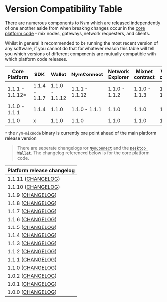 # Version Compatibility Table

There are numerous components to Nym which are released independently of one another aside from when breaking changes occur in the [core platform code](https://github.com/nymtech/nym/) - mix nodes, gateways, network requesters, and clients.  

Whilst in general it recommended to be running the most recent version of any software, if you cannot do that for whatever reason this table will tell you which versions of different components are mutually compatible with which platform code releases.


| Core Platform   | SDK           | Wallet         | NymConnect     | Network Explorer | Mixnet contract | Vesting contract |
| --------------- | ------------- | -------------- | -------------- | ---------------- | --------------- | ---------------- |
| 1.1.1 - 1.1.12* | 1.1.4 - 1.1.7 | 1.1.0 - 1.1.12 | 1.1.1 - 1.1.12 | 1.1.0 - 1.1.2    | 1.1.0 - 1.1.3   | 1.1.0  - 1.1.3   |
| 1.1.0 - 1.1.1   | 1.1.4         | 1.1.0          | 1.1.0 - 1.1.1  | 1.1.0            | 1.1.0           | 1.1.0            |
| 1.1.0           | x             | 1.1.0          | 1.1.0          | 1.1.0            | 1.1.0           | 1.1.0            |

`*` the `nym-mixnode` binary is currently one point ahead of the main platform release version 

> There are seperate changelogs for [`NymConnect`](https://github.com/nymtech/nym/blob/release/{{platform_release_version}}/nym-connect/CHANGELOG.md) and the [`Desktop Wallet`](https://github.com/nymtech/nym/blob/release/{{platform_release_version}}/nym-wallet/CHANGELOG.md). The changelog referenced below is for the core platform code. 

| Platform release changelog                                                                       |
| ------------------------------------------------------------------------------------------------ |
| 1.1.11 ([CHANGELOG](https://github.com/nymtech/nym/blob/release/v1.1.11/CHANGELOG.md))           | 
| 1.1.10 ([CHANGELOG](https://github.com/nymtech/nym/blob/release/v1.1.10/CHANGELOG.md))           |  
| 1.1.9 ([CHANGELOG](https://github.com/nymtech/nym/blob/release/v1.1.9/CHANGELOG.md))             | 
| 1.1.8 ([CHANGELOG](https://github.com/nymtech/nym/blob/release/v1.1.8/CHANGELOG.md))             | 
| 1.1.7 ([CHANGELOG](https://github.com/nymtech/nym/blob/release/v1.1.7/CHANGELOG.md))             | 
| 1.1.6 ([CHANGELOG](https://github.com/nymtech/nym/blob/release/v1.1.6/CHANGELOG.md))             | 
| 1.1.5 ([CHANGELOG](https://github.com/nymtech/nym/blob/release/v1.1.5/CHANGELOG.md))             | 
| 1.1.4 ([CHANGELOG](https://github.com/nymtech/nym/blob/release/v1.1.4/CHANGELOG.md))             | 
| 1.1.3 ([CHANGELOG](https://github.com/nymtech/nym/blob/release/v1.1.3/CHANGELOG.md))             |
| 1.1.2 ([CHANGELOG](https://github.com/nymtech/nym/blob/develop/CHANGELOG.md))                    |
| 1.1.1 ([CHANGELOG](https://github.com/nymtech/nym/blob/release/nym-connect-v1.1.1/CHANGELOG.md)) |
| 1.1.0 ([CHANGELOG](https://github.com/nymtech/nym/blob/release/v1.1.0/CHANGELOG.md))             |
| 1.0.2 ([CHANGELOG](https://github.com/nymtech/nym/blob/nym-binaries-1.0.2/CHANGELOG.md))         |
| 1.0.1 ([CHANGELOG](https://github.com/nymtech/nym/blob/nym-binaries-1.0.1/CHANGELOG.md))         |
| 1.0.0 ([CHANGELOG](https://github.com/nymtech/nym/blob/nym-binaries-1.0.0/CHANGELOG.md))         |
